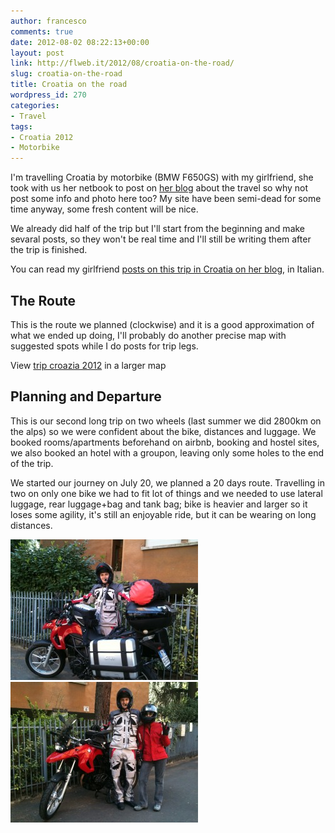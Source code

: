 ```yaml
---
author: francesco
comments: true
date: 2012-08-02 08:22:13+00:00
layout: post
link: http://flweb.it/2012/08/croatia-on-the-road/
slug: croatia-on-the-road
title: Croatia on the road
wordpress_id: 270
categories:
- Travel
tags:
- Croatia 2012
- Motorbike
---
```


I'm travelling Croatia by motorbike (BMW F650GS) with my girlfriend, she took with us her netbook to post on [her blog](http://girasoliallamattina.com) about the travel so why not post some info and photo here too? My site have been semi-dead for some time anyway, some fresh content will be nice.

We already did half of the trip but I'll start from the beginning and make sevaral posts, so they won't be real time and I'll still be writing them after the trip is finished.

You can read my girlfriend [posts on this trip in Croatia on her blog](http://girasoliallamattina.com/category/viaggi/croazia-2012/), in Italian.


## The Route


This is the route we planned (clockwise) and it is a good approximation of what we ended up doing, I'll probably do another precise map with suggested spots while I do posts for trip legs.

  
View [trip croazia 2012](https://maps.google.com/maps/ms?hl=en&ie=UTF8&oe=UTF8&msa=0&msid=214824627353879868581.0004c44c59de487c4e07c&t=p&ll=44.229457,15.523682&spn=3.936097,6.416016&z=7&source=embed) in a larger map


## Planning and Departure


This is our second long trip on two wheels (last summer we did 2800km on the alps) so we were confident about the bike, distances and luggage. We booked rooms/apartments beforehand on airbnb, booking and hostel sites, we also booked an hotel with a groupon, leaving only some holes to the end of the trip.

We started our journey on July 20, we planned a 20 days route. Travelling in two on only one bike we had to fit lot of things and we needed to use lateral luggage, rear luggage+bag and tank bag; bike is heavier and larger so it loses some agility, it's still an enjoyable ride, but it can be wearing on long distances.

[![](/app/uploads/2012/08/IMG_0672-300x225.jpg)](/app/uploads/2012/08/IMG_0672.jpg)[![](/app/uploads/2012/08/IMG_0675-001-300x225.jpg)](/app/uploads/2012/08/IMG_0675-001.jpg)
